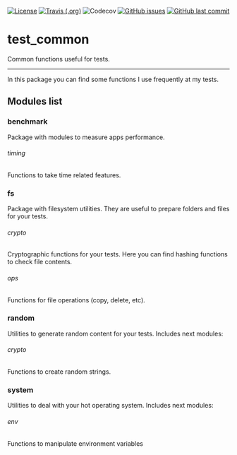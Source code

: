 [![License](https://img.shields.io/badge/License-BSD%203--Clause-blue.svg)](https://opensource.org/licenses/BSD-3-Clause)
[![Travis (.org)](https://img.shields.io/travis/dante-signal31/test_common_python)](https://travis-ci.com/dante-signal31/test_common_python)
![Codecov](https://img.shields.io/codecov/c/github/dante-signal31/test_common_python)
[![GitHub issues](https://img.shields.io/github/issues/dante-signal31/test_common_python)](https://github.com/dante-signal31/test_common_python/issues)
[![GitHub last commit](https://img.shields.io/github/last-commit/dante-signal31/test_common_python)](https://github.com/dante-signal31/test_common_python/commits/master)
# test_common
Common functions useful for tests.
____

In this package you can find some functions I use frequently at my tests.

## Modules list
### benchmark
Package with modules to measure apps performance.
###### timing
Functions to take time related features. 
### fs 
Package with filesystem utilities. They are useful to prepare folders and files for your tests.
###### crypto
Cryptographic functions for your tests. Here you can find hashing functions to check file contents.
###### ops
Functions for file operations (copy, delete, etc).
### random 
Utilities to generate random content for your tests. Includes next modules:
###### crypto
Functions to create random strings.
### system
Utilities to deal with your hot operating system. Includes next modules:
###### env
Functions to manipulate environment variables